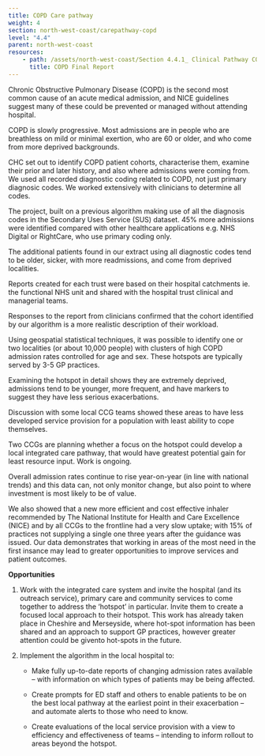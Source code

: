 ```yaml
---
title: COPD Care pathway
weight: 4
section: north-west-coast/carepathway-copd
level: "4.4"
parent: north-west-coast
resources: 
    - path: /assets/north-west-coast/Section 4.4.1_ Clinical Pathway COPD Final Report.pdf
      title: COPD Final Report
---
```


Chronic Obstructive Pulmonary Disease (COPD) is the second most common cause of an acute medical admission, and NICE guidelines suggest many of these could be prevented or managed without attending hospital.  

COPD is slowly progressive. Most admissions are in people who are breathless on mild or minimal exertion, who are 60 or older, and who come from more deprived backgrounds.  

CHC set out to identify COPD patient cohorts, characterise them, examine their prior and later history, and also where admissions were coming from. We used all recorded diagnostic coding related to COPD, not just primary diagnosic codes. We worked extensively with clinicians to determine all codes. 

The project, built on a previous algorithm making use of all the diagnosis codes in the Secondary Uses Service (SUS) dataset. 45% more admissions were identified compared with other healthcare applications e.g. NHS Digital or RightCare, who use primary coding only.  

The additional patients found in our extract using all diagnostic codes tend to be older, sicker, with more readmissions, and come from deprived localities.  

Reports created for each trust were based on their hospital catchments ie. the functional NHS unit and shared with the hospital trust clinical and managerial teams. 

Responses to the report from clinicians confirmed that the cohort identified by our algorithm is a more realistic description of their workload.  

Using geospatial statistical techniques, it was possible to identify one or two localities (or about 10,000 people) with clusters of high COPD admission rates controlled for age and sex. These hotspots are typically served by 3-5 GP practices.  

Examining the hotspot in detail shows they are extremely deprived, admissions tend to be younger, more frequent, and have markers to suggest they have less serious exacerbations.  

Discussion with some local CCG teams showed these areas to have less developed service provision for a population with least ability to cope themselves.  

Two CCGs are planning whether a focus on the hotspot could develop a local integrated care pathway, that would have greatest potential gain for least resource input. Work is ongoing. 
 
Overall admission rates continue to rise year-on-year (in line with national trends) and this data can, not only monitor change, but also point to where investment is most likely to be of value.  

We also showed that a new more efficient and cost effective inhaler recommended by The National Institute for Health and Care Excellence (NICE) and by all CCGs to the frontline had a very slow uptake; with 15% of practices not supplying a single one three years after the guidance was issued. Our data demonstrates that working in areas of the most need in the first insance may lead to greater opportunities to improve services and patient outcomes.

**Opportunities** 

1. Work with the integrated care system and invite the hospital (and its outreach service), primary care and community services to come together to address the ‘hotspot’ in particular.   Invite them to create a focused local approach to their hotspot. This work has already taken place in Cheshire and Merseyside, where hot-spot information has been shared and an approach to support GP practices, however greater attention could be givento hot-spots in the future. 

2. Implement the algorithm in the local hospital to: 
   - Make fully up-to-date reports of changing admission rates available – with information on which types of patients may be being          affected. 
   
   - Create prompts for ED staff and others to enable patients to be on the best local pathway at the earliest point in their                exacerbation – and automate alerts to those who need to know. 
   
   - Create evaluations of the local service provision with a view to efficiency and effectiveness of teams – intending to inform            rollout to areas beyond the hotspot. 

        
